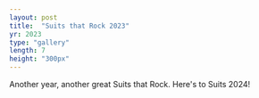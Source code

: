 ```yaml
---
layout: post
title:  "Suits that Rock 2023"
yr: 2023
type: "gallery"
length: 7
height: "300px"
---
```


Another year, another great Suits that Rock. Here's to Suits 2024!